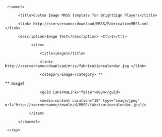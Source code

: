 <?xml version="1.0"?>
 
<rss version="2.0" xmlns:media="http://search.yahoo.com/mrss/"> 
 
     channel>
 
          <title>Custom Image MRSS template for BrightSign Players</title>
 
          <link> http://<servername>/download/MRSS/FabricationMRSS.xml </link>
 
          <description>Image Test</description> <ttl>1</ttl>
 
                <item>
 
                    <title>image1</title>
 
                    <link> http://<servername>/download/mrss/fabricationcalendar.jpg </link>
 
                    <category>image</category> **
 
**                    <description>image1</description>
 
                    <guid isPermaLink="false">0624</guid>
 
                    <media:content duration="10" type="image/jpeg" url="http://<servername>/download/MRSS/fabricationcalendar.jpg"/>
 
               </item>
 
          </channel>
 
     </rss>
